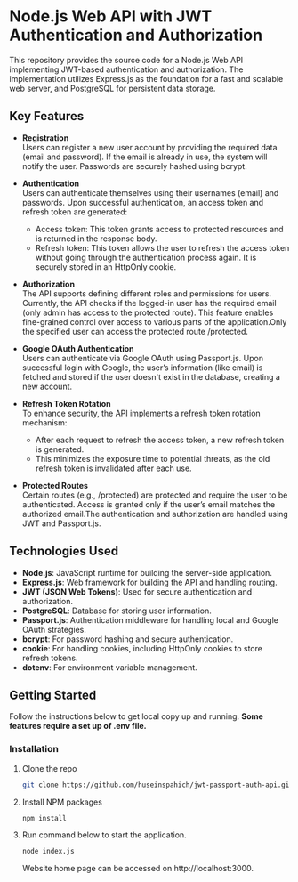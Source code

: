 # Node.js Web API with JWT Authentication and Authorization
This repository provides the source code for a Node.js Web API implementing JWT-based authentication and authorization. The implementation utilizes Express.js as the foundation for a fast and scalable web server, and PostgreSQL for persistent data storage.

## Key Features
- **Registration**   
Users can register a new user account by providing the required data (email and password). If the email is already in use, the system will notify the user. Passwords are securely hashed using bcrypt.

- **Authentication**   
Users can authenticate themselves using their usernames (email) and passwords. Upon successful authentication, an access token and refresh token are generated:
    - Access token: This token grants access to protected resources and is returned in the response body.      
    - Refresh token: This token allows the user to refresh the access token without going through the authentication process again. It is securely stored in an HttpOnly cookie.    
- **Authorization**   
The API supports defining different roles and permissions for users. Currently, the API checks if the logged-in user has the required email (only admin has access to the protected route). This feature enables fine-grained control over access to various parts of the application.Only the specified user can access the protected route /protected.
- **Google OAuth Authentication**    
Users can authenticate via Google OAuth using Passport.js. Upon successful login with Google, the user’s information (like email) is fetched and stored if the user doesn't exist in the database, creating a new account.

- **Refresh Token Rotation**   
To enhance security, the API implements a refresh token rotation mechanism:
     - After each request to refresh the access token, a new refresh token is generated.
     - This minimizes the exposure time to potential threats, as the old refresh token is invalidated after each use.
- **Protected Routes**   
Certain routes (e.g., /protected) are protected and require the user to be authenticated. Access is granted only if the user’s email matches the authorized email.The authentication and authorization are handled using JWT and Passport.js.

## Technologies Used
- **Node.js**: JavaScript runtime for building the server-side application.   
- **Express.js**: Web framework for building the API and handling routing.  
- **JWT (JSON Web Tokens)**: Used for secure authentication and authorization.   
- **PostgreSQL**: Database for storing user information.    
- **Passport.js**: Authentication middleware for handling local and Google OAuth strategies.    
- **bcrypt**: For password hashing and secure authentication.   
- **cookie**: For handling cookies, including HttpOnly cookies to store refresh tokens.  
- **dotenv**: For environment variable management.


## Getting Started
Follow the instructions below to get local copy up and running.
**Some features require a set up of .env file.**
### Installation
1. Clone the repo
   ```sh
   git clone https://github.com/huseinspahich/jwt-passport-auth-api.git
   ```
2. Install NPM packages
   ```sh
   npm install
   ```
3. Run command below to start the application.
   ```sh
   node index.js
   ```
   Website home page can be accessed on http://localhost:3000.
